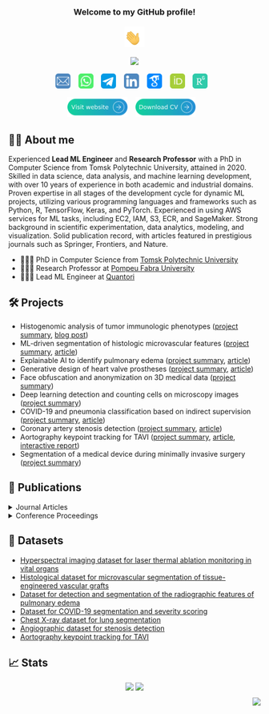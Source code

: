 <h3 align="center">
  Welcome to my GitHub profile!<br/><br/>
  <img src="media/waving_hand.gif" width="40px" height="40px">
</h3>

<!-- Typing SVG -->
<p align="center">
  <a href="https://github.com/ViacheslavDanilov"><img src="https://readme-typing-svg.herokuapp.com?font=montserrat+&size=20&duration=3500&color=2492D4&center=true&vCenter=true&width=500&lines=Skilled++Machine++Learning++Developer;Competent++in++Data++Science;PhD++in++Computer++Science;10%2B++years++of++coding++experience;Proficient++in++Medical++Imaging"></a>
</p>

<!-- Social icons section -->
<p align="center">
    <a href="mailto:viacheslav.v.danilov@gmail.com"><img width="30px" alt="Email" title="Email" src="media/email.png"/></a>
    &#8287;&#8287;
    <a href="https://wa.me/+79521825567"><img width="30px" alt="WhatsApp" title="WhatsApp" src="media/whatsapp.png"/></a>
    &#8287;&#8287;
    <a href="https://t.me/ballmaske"><img width="30px" alt="Telegram" title="Telegram" src="media/telegram.png"/></a>
    &#8287;&#8287;
    <a href="https://www.linkedin.com/in/viacheslav-danilov/"><img width="30px" alt="LinkedIn" title="LinkedIn" src="media/linkedin.png"/></a>
    &#8287;&#8287;
    <a href="https://scholar.google.com/citations?user=SJidGZkAAAAJ&hl=en"><img width="30px" alt="Google Scholar" title="Google Scholar" src="media/google_scholar.png"/></a>
    &#8287;&#8287;
    <a href="https://orcid.org/0000-0002-1413-1381"><img width="30px" alt="ORCID" title="ORCID" src="media/orcid.png"/></a>
    &#8287;&#8287;
    <a href="https://www.researchgate.net/profile/Viacheslav-Danilov-2"><img width="30px" alt="Research Gate" title="Research Gate" src="media/rg.png"/></a>
    &#8287;&#8287;
</p>

<!-- Personal website and CV -->
<p align="center">
    <a href="https://sites.google.com/view/viacheslav-danilov"><img width="120px" alt="Personal Webpage" title="Personal Webpage" src="media/website.svg"/></a>
    &#8287;&#8287;
    <a href="https://drive.google.com/uc?export=download&id=1jYs54eFCYc367ZKhWjH1Xfry4_sFI7Ir"><img width="120px" alt="PCV" title="CV" src="media/cv.svg"/></a>
    &#8287;&#8287;
</p>

## 🧑‍💻 About me

Experienced **Lead ML Engineer** and **Research Professor** with a PhD in Computer Science from Tomsk Polytechnic University, attained in 2020. Skilled in data science, data analysis, and machine learning development, with over 10 years of experience in both academic and industrial domains. Proven expertise in all stages of the development cycle for dynamic ML projects, utilizing various programming languages and frameworks such as Python, R, TensorFlow, Keras, and PyTorch. Experienced in using AWS services for ML tasks, including EC2, IAM, S3, ECR, and SageMaker. Strong background in scientific experimentation, data analytics, modeling, and visualization. Solid publication record, with articles featured in prestigious journals such as Springer, Frontiers, and Nature.

- 👨🏻‍🎓 PhD in Computer Science from [Tomsk Polytechnic University](https://tpu.ru/en/)
- 👨🏻‍🔬 Research Professor at [Pompeu Fabra University](https://www.upf.edu/en/home)
- 👨🏻‍💻 Lead ML Engineer at [Quantori](https://www.quantori.com/)

## 🛠️ Projects

- Histogenomic analysis of tumor immunologic phenotypes ([project summary](https://sites.google.com/view/viacheslav-danilov/projects/histogenomic-analysis), [blog post](https://quantori.com/blog/harnessing-ai-for-histopathology-a-leap-towards-precision-medicine))
- ML-driven segmentation of histologic microvascular features  ([project summary](https://sites.google.com/view/viacheslav-danilov/projects/histology-segmentation), [article](https://www.frontiersin.org/articles/10.3389/fbioe.2024.1411680))
- Explainable AI to identify pulmonary edema ([project summary](https://sites.google.com/view/viacheslav-danilov/projects/pulmonary-edema), [article](https://academic.oup.com/radadv/article/1/1/umae003/7630768))
- Generative design of heart valve prostheses ([project summary](https://sites.google.com/view/viacheslav-danilov/projects/generative-design), [article](https://www.frontiersin.org/journals/bioengineering-and-biotechnology/articles/10.3389/fbioe.2023.1238130/full))
- Face obfuscation and anonymization on 3D medical data ([project summary](https://sites.google.com/view/viacheslav-danilov/projects/face-obfuscation))
- Deep learning detection and counting cells on microscopy images ([project summary](https://sites.google.com/view/viacheslav-danilov/projects/cell-counting))
- COVID-19 and pneumonia classification based on indirect supervision ([project summary](https://sites.google.com/view/viacheslav-danilov/projects/covid-19-classification), [article](https://www.sciencedirect.com/science/article/pii/S2352914821002975))
- Coronary artery stenosis detection ([project summary](https://sites.google.com/view/viacheslav-danilov/projects/stenosis-detection), [article](https://www.nature.com/articles/s41598-021-87174-2))
- Aortography keypoint tracking for TAVI ([project summary](https://sites.google.com/view/viacheslav-danilov/projects/keypoint-tracking), [article](https://www.frontiersin.org/articles/10.3389/fcvm.2021.697737/full), [interactive report](https://wandb.ai/viacheslav_danilov/tavr_keypoint_tracking/reports/Keypoint-tracking-and-classification--Vmlldzo3ODIyNQ))
- Segmentation of a medical device during minimally invasive surgery ([project summary](https://sites.google.com/view/viacheslav-danilov/projects/segmentation-of-medical-devices))

## 📖 Publications

<details><summary>Journal Articles</summary>

|                                                                                         Article                                                                                          |                                                           Journal                                                            | Quartile | IF  | Year |
|:----------------------------------------------------------------------------------------------------------------------------------------------------------------------------------------:|:----------------------------------------------------------------------------------------------------------------------------:|:--------:|:---:|:----:|
|               [Advancing Laser Ablation Assessment in Hyperspectral Imaging through Machine Learning](https://www.sciencedirect.com/science/article/pii/S001048252400934X)               |         [Computers in Biology and Medicine](https://www.sciencedirect.com/journal/computers-in-biology-and-medicine)         |    Q1    | 7.7 | 2024 |
| [ML-Driven Segmentation of Microvascular Features During Histological Examination of Tissue-Engineered Vascular Grafts](https://www.frontiersin.org/articles/10.3389/fbioe.2024.1411680) |    [Frontiers in Bioengineering and Biotechnology](https://www.frontiersin.org/journals/bioengineering-and-biotechnology)    |    Q1    | 5.7 | 2024 |
|                [Explainable AI to identify radiographic features of pulmonary edema](https://academic.oup.com/radadv/advance-article/doi/10.1093/radadv/umae003/7630768)                 |                                    [Radiology Advances](https://academic.oup.com/radadv)                                     |    -     |  -  | 2024 |
|          [Perfect prosthetic heart valve: generative design with machine learning, modeling, and optimization](https://www.frontiersin.org/articles/10.3389/fbioe.2023.1238130)          |    [Frontiers in Bioengineering and Biotechnology](https://www.frontiersin.org/journals/bioengineering-and-biotechnology)    |    Q1    | 5.7 | 2023 |
|                       [Use of semi-synthetic data for catheter segmentation improvement](https://www.sciencedirect.com/science/article/abs/pii/S089561112300006X)                        | [Computerized Medical Imaging and Graphics](https://www.sciencedirect.com/journal/computerized-medical-imaging-and-graphics) |    Q1    | 7.4 | 2023 |
|                         [FABRIKx: tackling the inverse kinematics problem of continuum robots with variable curvature](https://www.mdpi.com/2218-6581/11/6/128)                          |                                      [Robotics](https://www.mdpi.com/journal/robotics)                                       |    Q1    | 3.4 | 2022 |
|                  [Automatic scoring of COVID-19 severity in X-ray imaging based on a novel deep learning workflow](https://www.nature.com/articles/s41598-022-15013-z)                   |                                  [Nature Scientific Reports](https://www.nature.com/srep/)                                   |    Q1    | 5.0 | 2022 |
|                       [Indirect supervision applied to COVID-19 and pneumonia classification](https://www.sciencedirect.com/science/article/pii/S2352914821002975)                       |                [Informatics in Medicine](https://www.journals.elsevier.com/informatics-in-medicine-unlocked)                 |    Q2    | 3.5 | 2022 |
|       [Aortography keypoint tracking for transcatheter aortic valve implantation based on multi-task learning](https://www.frontiersin.org/articles/10.3389/fcvm.2021.697737/full)       |             [Frontiers in Cardiovascular Medicine](https://www.frontiersin.org/journals/cardiovascular-medicine)             |    Q1    | 5.8 | 2021 |
|                            [Real-time coronary artery stenosis detection based on modern neural networks](https://www.nature.com/articles/s41598-021-87174-2)                            |                                  [Nature Scientific Reports](https://www.nature.com/srep/)                                   |    Q1    | 5.0 | 2021 |
|                        [Analysis of deep neural networks for detection of coronary artery stenosis](https://link.springer.com/article/10.1134/S0361768821030038)                         |                         [Programming and Computer Software](https://www.springer.com/journal/11086)                          |    Q3    | 1.4 | 2021 |
|                           [Segmentation based on propagation of dynamically changing superpixels](https://link.springer.com/article/10.1134/S0361768820030044)                           |                         [Programming and Computer Software](https://www.springer.com/journal/11086)                          |    Q3    | 1.4 | 2020 |
|                           [Feature selection algorithm based on PDF/PMF area difference](https://www.sciencedirect.com/science/article/pii/S1746809419302629)                            |  [Biomedical Signal Processing and Control](https://www.sciencedirect.com/journal/biomedical-signal-processing-and-control)  |    Q1    | 5.1 | 2019 |
|               [Efficient workflow for automatic segmentation of the right heart based on 2D echocardiography](https://link.springer.com/article/10.1007/s10554-018-1314-4)               |                  [International Journal of Cardiovascular Imaging](https://www.springer.com/journal/10554)                   |    Q2    | 2.3 | 2018 |
</details>

<details><summary>Conference Proceedings</summary>

|                                                                                           Article                                                                                            |                                                                               Conference                                                                               |           City           | Year |
|:--------------------------------------------------------------------------------------------------------------------------------------------------------------------------------------------:|:----------------------------------------------------------------------------------------------------------------------------------------------------------------------:|:------------------------:|:----:|
| [Boosting segmentation accuracy of the deep learning models based on the synthetic data generation](https://www.int-arch-photogramm-remote-sens-spatial-inf-sci.net/XLIV-2-W1-2021/33/2021/) | [International Workshop on Photogrammetric and computer vision techniques for video surveillance, biometrics and biomedicine](http://technicalvision.ru/ISPRS/PSBB21/) |      Moscow, Russia      | 2021 |
|                     [Comparative study of deep learning models for automatic coronary stenosis detection in X-ray angiography](http://ceur-ws.org/Vol-2744/paper75.pdf)                      |                                     [30th International Conference on Computer Graphics and Vision](https://graphicon.itmo.ru/en/)                                     | Saint Petersburg, Russia | 2020 |
|                                [Motion planning algorithm for continuum robots bending over obstacles](https://ieeexplore.ieee.org/abstract/document/8973282)                                |                            [III International Conference on Control in Technical Systems](https://etu.ru/en/university/conferences/cts2019)                            | Saint Petersburg, Russia | 2020 |
|                         [Ray-based segmentation algorithm for medical imaging](https://www.int-arch-photogramm-remote-sens-spatial-inf-sci.net/XLII-2-W12/37/2019/)                          | [International Workshop on Photogrammetric and computer vision techniques for video surveillance, biometrics and biomedicine](http://technicalvision.ru/ISPRS/PSBB19/) |      Moscow, Russia      | 2019 |
|                                [Inverse kinematics for steerable concentric continuum robots](https://link.springer.com/chapter/10.1007/978-981-13-9267-2_8)                                 |                   [14th International Conference on Electromechanics and Robotics "Zavalishin's Readings"](https://suai.edu.ru/conference/zav-read/)                   |      Kursk, Russia       | 2019 |
|                                      [FABRIK-based inverse kinematics for multi-section continuum robots](https://ieeexplore.ieee.org/document/8624888)                                      |                                   [18th International Conference on Mechatronics](https://mechatronika.fel.cvut.cz/2018/index.html)                                    |   Brno, Czech Republic   | 2019 |
</details>

## 📁 Datasets

- [Hyperspectral imaging dataset for laser thermal ablation monitoring in vital organs](https://doi.org/10.5281/zenodo.10444212)
- [Histological dataset for microvascular segmentation of tissue-engineered vascular grafts](https://doi.org/10.5281/zenodo.10838383)
- [Dataset for detection and segmentation of the radiographic features of pulmonary edema](https://doi.org/10.5281/zenodo.8383776)
- [Dataset for COVID-19 segmentation and severity scoring](https://data.mendeley.com/datasets/36fjrg9s69/1)
- [Chest X-ray dataset for lung segmentation](https://data.mendeley.com/datasets/8gf9vpkhgy/1)
- [Angiographic dataset for stenosis detection](https://data.mendeley.com/datasets/ydrm75xywg/2)
- [Aortography keypoint tracking for TAVI](https://data.mendeley.com/datasets/pgynfy766g/2)

## 📈 Stats

<p align="center">
    <a href="https://github.com/ViacheslavDanilov"><img src="https://github-readme-stats.vercel.app/api?username=ViacheslavDanilov&include_all_commits=true&show_icons=true&hide_border=false" align="center" height="175" ></a>
    <a href="https://github.com/ViacheslavDanilov"><img src='https://github-readme-stats.vercel.app/api/top-langs/?username=ViacheslavDanilov&hide=jupyter%20notebook&card_width=250&layout=compact&hide_border=false' align="center" height="175" ></a>
</p>

<!-- View counter -->
<p align="right">
  <a href="https://github.com/ViacheslavDanilov"><img src="https://komarev.com/ghpvc/?username=ViacheslavDanilov&style=for-the-badge"></a>
</p>
